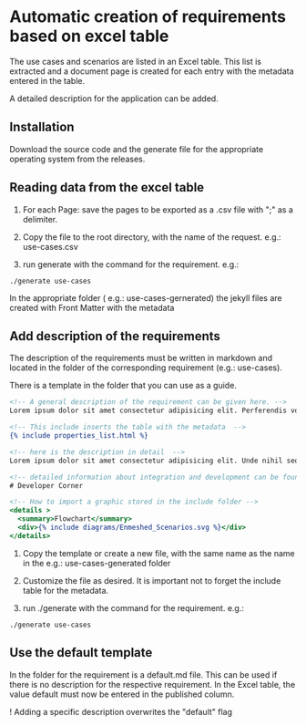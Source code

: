# Automatic creation of requirements based on excel table

The use cases and scenarios are listed in an Excel table. This list is extracted and a document page is created for each entry with the metadata entered in the table.

A detailed description for the application can be added.

## Installation
Download the source code and the generate file for the appropriate operating system from the releases.

## Reading data from the excel table

1. For each Page: save the pages to be exported as a .csv file with ";" as a delimiter.

2. Copy the file to the root directory, with the name of the request. e.g.: use-cases.csv

3. run generate with the command for the requirement. e.g.: 

```
./generate use-cases
```

In the appropriate folder ( e.g.: use-cases-gernerated) the jekyll files are created with Front Matter with the metadata

## Add description of the requirements 

The description of the requirements must be written in markdown and located in the folder of the corresponding requirement (e.g.: use-cases).

There is a template in the folder that you can use as a guide.

```htm
<!-- A general description of the requirement can be given here. -->
Lorem ipsum dolor sit amet consectetur adipisicing elit. Perferendis voluptas deserunt alias accusantium rem? Quaerat, temporibus alias fuga rerum unde dolor blanditiis quia incidunt modi rem, sequi, esse aut accusamus.

<!-- This include inserts the table with the metadata  -->
{% include properties_list.html %}

<!-- here is the description in detail  -->
Lorem ipsum dolor sit amet consectetur adipisicing elit. Unde nihil sequi ipsam blanditiis optio nulla quidem tempore sapiente nam, molestiae et voluptas ab harum quo incidunt reiciendis dolorum sed eligendi quos in itaque vel facilis. Rerum quia asperiores porro, odit laborum error voluptates repellat repellendus doloribus minima voluptate debitis libero nemo sit, dolorem consequatur expedita architecto! Molestiae, quae maxime ut iste ratione veniam velit asperiores. Earum corrupti architecto molestiae necessitatibus ullam modi beatae optio distinctio et labore, consectetur, repudiandae alias recusandae quas delectus placeat error laudantium quos, autem non nemo cum. Obcaecati iure maiores quas temporibus assumenda, qui veritatis necessitatibus.

<!-- detailed information about integration and development can be found in this chapter  -->
# Developer Corner

<!-- How to import a graphic stored in the include folder -->
<details >
  <summary>Flowchart</summary>
  <div>{% include diagrams/Enmeshed_Scenarios.svg %}</div>
</details>

```

1. Copy the template or create a new file, with the same name as the name in the e.g.: use-cases-generated folder

2. Customize the file as desired. It is important not to forget the include table for the metadata. 

3. run ./generate with the command for the requirement. e.g.:

```
./generate use-cases
```

## Use the default template

In the folder for the requirement is a default.md file. This can be used if there is no description for the respective requirement. In the Excel table, the value default must now be entered in the published column. 

! Adding a specific description overwrites the "default" flag